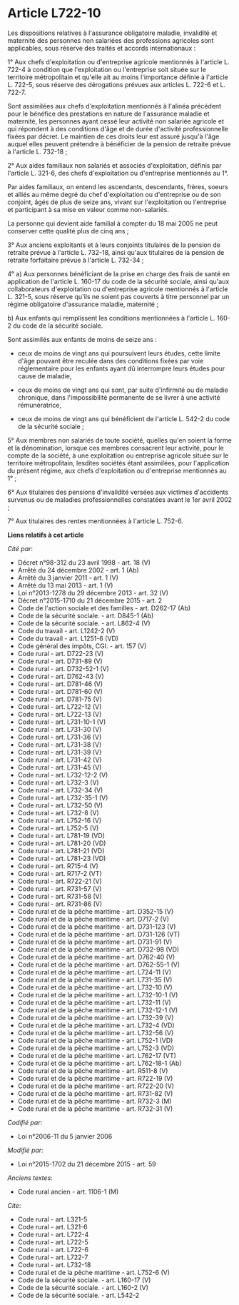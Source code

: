 # Article L722-10

Les dispositions relatives à l'assurance obligatoire maladie, invalidité et maternité des personnes non salariées des
professions agricoles sont applicables, sous réserve des traités et accords internationaux : 

1° Aux chefs d'exploitation ou d'entreprise agricole mentionnés à l'article L. 722-4 à condition que l'exploitation ou
l'entreprise soit située sur le territoire métropolitain et qu'elle ait au moins l'importance définie à l'article L. 722-5,
sous réserve des dérogations prévues aux articles L. 722-6 et L. 722-7. 

Sont assimilées aux chefs d'exploitation mentionnés à l'alinéa précédent pour le bénéfice des prestations en nature de
l'assurance maladie et maternité, les personnes ayant cessé leur activité non salariée agricole et qui répondent à des
conditions d'âge et de durée d'activité professionnelle fixées par décret. Le maintien de ces droits leur est assuré jusqu'à
l'âge auquel elles peuvent prétendre à bénéficier de la pension de retraite prévue à l'article L. 732-18 ; 

2° Aux aides familiaux non salariés et associés d'exploitation, définis par l'article L. 321-6, des chefs d'exploitation ou
d'entreprise mentionnés au 1°. 

Par aides familiaux, on entend les ascendants, descendants, frères, soeurs et alliés au même degré du chef d'exploitation ou
d'entreprise ou de son conjoint, âgés de plus de seize ans, vivant sur l'exploitation ou l'entreprise et participant à sa
mise en valeur comme non-salariés. 

La personne qui devient aide familial à compter du 18 mai 2005 ne peut conserver cette qualité plus de cinq ans ; 

3° Aux anciens exploitants et à leurs conjoints titulaires de la pension de retraite prévue à l'article L. 732-18, ainsi
qu'aux titulaires de la pension de retraite forfaitaire prévue à l'article L. 732-34 ; 

4° a) Aux personnes bénéficiant de la prise en charge des frais de santé en application de l'article L. 160-17 du code de la
sécurité sociale, ainsi qu'aux collaborateurs d'exploitation ou d'entreprise agricole mentionnés à l'article L. 321-5, sous
réserve qu'ils ne soient pas couverts à titre personnel par un régime obligatoire d'assurance maladie, maternité ; 

b) Aux enfants qui remplissent les conditions mentionnées à l'article L. 160-2 du code de la sécurité sociale. 

Sont assimilés aux enfants de moins de seize ans :

- ceux de moins de vingt ans qui poursuivent leurs études, cette limite d'âge pouvant être reculée dans des conditions fixées
par voie réglementaire pour les enfants ayant dû interrompre leurs études pour cause de maladie,

- ceux de moins de vingt ans qui sont, par suite d'infirmité ou de maladie chronique, dans l'impossibilité permanente de se
livrer à une activité rémunératrice,

- ceux de moins de vingt ans qui bénéficient de l'article L. 542-2 du code de la sécurité sociale ; 

5° Aux membres non salariés de toute société, quelles qu'en soient la forme et la dénomination, lorsque ces membres
consacrent leur activité, pour le compte de la société, à une exploitation ou entreprise agricole située sur le territoire
métropolitain, lesdites sociétés étant assimilées, pour l'application du présent régime, aux chefs d'exploitation ou
d'entreprise mentionnés au 1° ; 

6° Aux titulaires des pensions d'invalidité versées aux victimes d'accidents survenus ou de maladies professionnelles
constatées avant le 1er avril 2002 ; 

7° Aux titulaires des rentes mentionnées à l'article L. 752-6.

**Liens relatifs à cet article**

_Cité par_:

  - Décret n°98-312 du 23 avril 1998 - art. 18 (V)
  - Arrêté du 24 décembre 2002 - art. 1 (Ab)
  - Arrêté du 3 janvier 2011 - art. 1 (V)
  - Arrêté du 13 mai 2013 - art. 1 (V)
  - Loi n°2013-1278 du 29 décembre 2013 - art. 32 (V)
  - Décret n°2015-1710 du 21 décembre 2015 - art. 2
  - Code de l'action sociale et des familles - art. D262-17 (Ab)
  - Code de la sécurité sociale. - art. D845-1 (Ab)
  - Code de la sécurité sociale. - art. L862-4 (V)
  - Code du travail - art. L1242-2 (V)
  - Code du travail - art. L1251-6 (VD)
  - Code général des impôts, CGI. - art. 157 (V)
  - Code rural - art. D722-23 (V)
  - Code rural - art. D731-89 (V)
  - Code rural - art. D732-52-1 (V)
  - Code rural - art. D762-43 (V)
  - Code rural - art. D781-46 (V)
  - Code rural - art. D781-60 (V)
  - Code rural - art. D781-75 (V)
  - Code rural - art. L722-12 (V)
  - Code rural - art. L722-13 (V)
  - Code rural - art. L731-10-1 (V)
  - Code rural - art. L731-30 (V)
  - Code rural - art. L731-36 (V)
  - Code rural - art. L731-38 (V)
  - Code rural - art. L731-39 (V)
  - Code rural - art. L731-42 (V)
  - Code rural - art. L731-45 (V)
  - Code rural - art. L732-12-2 (V)
  - Code rural - art. L732-3 (V)
  - Code rural - art. L732-34 (V)
  - Code rural - art. L732-35-1 (V)
  - Code rural - art. L732-50 (V)
  - Code rural - art. L732-8 (V)
  - Code rural - art. L752-16 (V)
  - Code rural - art. L752-5 (V)
  - Code rural - art. L781-19 (VD)
  - Code rural - art. L781-20 (VD)
  - Code rural - art. L781-21 (VD)
  - Code rural - art. L781-23 (VD)
  - Code rural - art. R715-4 (V)
  - Code rural - art. R717-2 (VT)
  - Code rural - art. R722-21 (V)
  - Code rural - art. R731-57 (V)
  - Code rural - art. R731-58 (V)
  - Code rural - art. R731-86 (V)
  - Code rural et de la pêche maritime - art. D352-15 (V)
  - Code rural et de la pêche maritime - art. D717-2 (V)
  - Code rural et de la pêche maritime - art. D731-123 (V)
  - Code rural et de la pêche maritime - art. D731-126 (VT)
  - Code rural et de la pêche maritime - art. D731-91 (V)
  - Code rural et de la pêche maritime - art. D732-98 (VD)
  - Code rural et de la pêche maritime - art. D762-40 (V)
  - Code rural et de la pêche maritime - art. D762-55-1 (V)
  - Code rural et de la pêche maritime - art. L724-11 (V)
  - Code rural et de la pêche maritime - art. L731-35 (V)
  - Code rural et de la pêche maritime - art. L732-10 (V)
  - Code rural et de la pêche maritime - art. L732-10-1 (V)
  - Code rural et de la pêche maritime - art. L732-11 (V)
  - Code rural et de la pêche maritime - art. L732-12-1 (V)
  - Code rural et de la pêche maritime - art. L732-39 (V)
  - Code rural et de la pêche maritime - art. L732-4 (VD)
  - Code rural et de la pêche maritime - art. L732-56 (V)
  - Code rural et de la pêche maritime - art. L752-1 (VD)
  - Code rural et de la pêche maritime - art. L752-3 (VD)
  - Code rural et de la pêche maritime - art. L762-17 (VT)
  - Code rural et de la pêche maritime - art. L762-18-1 (Ab)
  - Code rural et de la pêche maritime - art. R511-8 (V)
  - Code rural et de la pêche maritime - art. R722-19 (V)
  - Code rural et de la pêche maritime - art. R722-20 (V)
  - Code rural et de la pêche maritime - art. R731-82 (V)
  - Code rural et de la pêche maritime - art. R732-3 (M)
  - Code rural et de la pêche maritime - art. R732-31 (V)

_Codifié par_:

  - Loi n°2006-11 du 5 janvier 2006

_Modifié par_:

  - Loi n°2015-1702 du 21 décembre 2015 - art. 59

_Anciens textes_:

  - Code rural ancien - art. 1106-1 (M)

_Cite_:

  - Code rural - art. L321-5
  - Code rural - art. L321-6
  - Code rural - art. L722-4
  - Code rural - art. L722-5
  - Code rural - art. L722-6
  - Code rural - art. L722-7
  - Code rural - art. L732-18
  - Code rural et de la pêche maritime - art. L752-6 (V)
  - Code de la sécurité sociale. - art. L160-17 (V)
  - Code de la sécurité sociale. - art. L160-2 (V)
  - Code de la sécurité sociale. - art. L542-2
